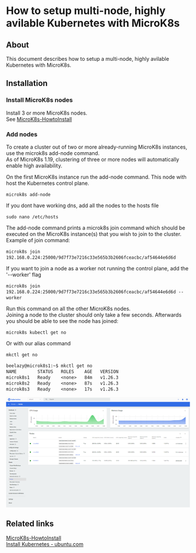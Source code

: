# How to setup multi-node, highly avilable Kubernetes with MicroK8s

## About
This document describes how to setup a multi-node, highly avilable Kubernetes with MicroK8s.  

## Installation

### Install MicroK8s nodes
Install 3 or more MicroK8s nodes.  
See [MicroK8s-HowtoInstall](MicroK8s-HowtoInstall.md)  

### Add nodes
To create a cluster out of two or more already-running MicroK8s instances, use the microk8s add-node command.  
As of MicroK8s 1.19, clustering of three or more nodes will automatically enable high availability.  

On the first MicroK8s instance run the add-node command. This node with host the Kubernetes control plane.
```console
microk8s add-node
```

If you dont have working dns, add all the nodes to the hosts file
```console
sudo nano /etc/hosts
```


The add-node command prints a microk8s join command which should be executed on the MicroK8s instance(s) that you wish to join to the cluster.  
Example of join command:
```console
microk8s join 192.168.0.224:25000/9d7f73e7216c33e565b3b2606fceacbc/af54644e6d6d
```

If you want to join a node as a worker not running the control plane, add the '--worker' flag
```console
microk8s join 192.168.0.224:25000/9d7f73e7216c33e565b3b2606fceacbc/af54644e6d6d --worker
```


Run this command on all the other MicroK8s nodes.  
Joining a node to the cluster should only take a few seconds. Afterwards you should be able to see the node has joined:
```console
microk8s kubectl get no
```

Or  with our alias command
```console
mkctl get no
```

```console
beelazy@microk8s1:~$ mkctl get no
NAME        STATUS   ROLES    AGE   VERSION
microk8s1   Ready    <none>   84m   v1.26.3
microk8s2   Ready    <none>   87s   v1.26.3
microk8s3   Ready    <none>   17s   v1.26.3
```

![Kubernetes Dashboard](../../img/microk8s-3nodes.png "Kubernetes Dashboard")

## Related links
[MicroK8s-HowtoInstall](MicroK8s-HowtoInstall.md)  
[Install Kubernetes - ubuntu.com](https://ubuntu.com/kubernetes/install)  
